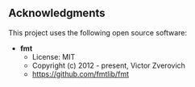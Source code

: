 ﻿## Acknowledgments

This project uses the following open source software:

* **fmt**
    * License: MIT
    * Copyright (c) 2012 - present, Victor Zverovich
    * https://github.com/fmtlib/fmt
